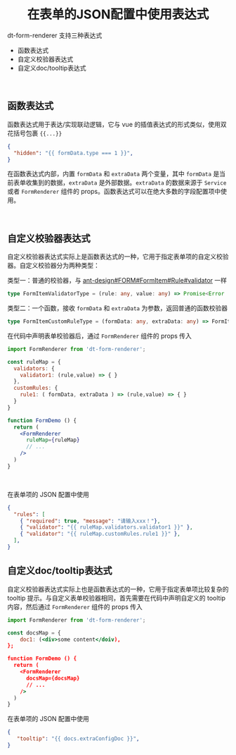 <h1 align='center'> 在表单的JSON配置中使用表达式 </h1>
dt-form-renderer 支持三种表达式

+ 函数表达式
+ 自定义校验器表达式
+ 自定义doc/tooltip表达式

<br/>

## 函数表达式
函数表达式用于表达/实现联动逻辑，它与 vue 的插值表达式的形式类似，使用双花括号包裹 `{{...}}`
```json
{  
  "hidden": "{{ formData.type === 1 }}",
}
```
在函数表达式内部，内置 `formData` 和 `extraData` 两个变量，其中 `formData` 是当前表单收集到的数据，`extraData` 是外部数据。`extraData`  的数据来源于 `Service`  或者 `FormRenderer` 组件的 props。函数表达式可以在绝大多数的字段配置项中使用。

<br/>

## 自定义校验器表达式
自定义校验器表达式实际上是函数表达式的一种，它用于指定表单项的自定义校验器。自定义校验器分为两种类型：

类型一：普通的校验器，与 [ant-design#FORM#FormItem#Rule#validator](https://ant.design/components/form-cn#rule) 一样
```typescript
type FormItemValidatorType = (rule: any, value: any) => Promise<Error | void>;
```

类型二：一个函数，接收 `formData` 和 `extraData` 为参数，返回普通的函数校验器
```typescript
type FormItemCustomRuleType = (formData: any, extraData: any) => FormItemValidatorType;
```

在代码中声明表单校验器后，通过 `FormRenderer` 组件的 props 传入
```jsx
import FormRenderer from 'dt-form-renderer';

const ruleMap = {
  validators: {
    validator1: (rule,value) => { }
  },
  customRules: {
    rule1: ( formData, extraData ) => (rule,value) => { }
  }
}

function FormDemo () {
  return (
    <FormRenderer
      ruleMap={ruleMap}
      // ...
    />
  )
}
```

<br/>

在表单项的 JSON 配置中使用
```json
{
  "rules": [
    { "required": true, "message": "请输入xxx！"},
    { "validator": "{{ ruleMap.validators.validator1 }}" },
    { "validator": "{{ ruleMap.customRules.rule1 }}" },
  ],
}
```

## 自定义doc/tooltip表达式
自定义校验器表达式实际上也是函数表达式的一种，它用于指定表单项比较复杂的 tooltip 提示。与自定义表单校验器相同，首先需要在代码中声明自定义的 tooltip 内容，然后通过 `FormRenderer` 组件的 props 传入
```jsx
import FormRenderer from 'dt-form-renderer';

const docsMap = {
    doc1: (<div>some content</doiv),
};

function FormDemo () {
  return (
    <FormRenderer
      docsMap={docsMap}
      // ...
    />
  )
}
```

在表单项的 JSON 配置中使用
```json
{
   "tooltip": "{{ docs.extraConfigDoc }}",
}
```


